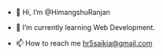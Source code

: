 - 👋 Hi, I’m @HimangshuRanjan
<!-- 👀 I’m interested in ...-->
- 🌱 I’m currently learning Web Development.
<!--- 💞️ I’m looking to collaborate on ...--->
- 📫 How to reach me hr5saikia@gmail.com

<!---
HimangshuRanjan/HimangshuRanjan is a ✨ special ✨ repository because its `README.md` (this file) appears on your GitHub profile.
You can click the Preview link to take a look at your changes.
--->
